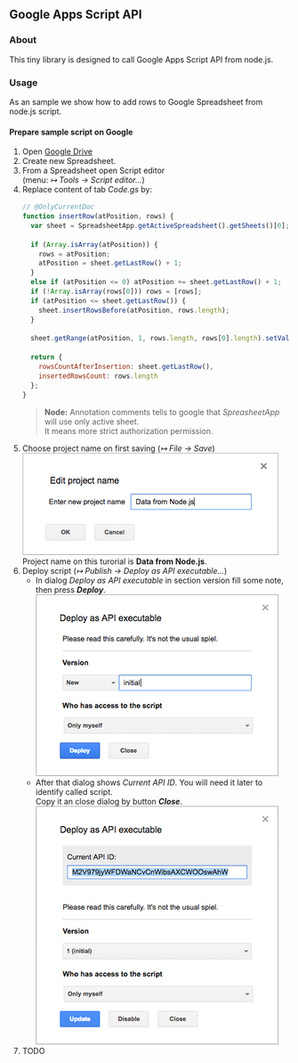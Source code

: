 ## Google Apps Script API

### About
This tiny library is designed to call Google Apps Script API
from node.js.

### Usage
As an sample we show how to add rows to Google Spreadsheet
from node.js script.   

#### Prepare sample script on Google
 1. Open [Google Drive](https://drive.google.com)
 1. Create new Spreadsheet.
 1. From a Spreadsheet open Script editor  
    (menu: *↦ Tools →  Script editor...*)
 1. Replace content of tab _Code.gs_ by:
    ```javascript
    // @OnlyCurrentDoc
    function insertRow(atPosition, rows) {
      var sheet = SpreadsheetApp.getActiveSpreadsheet().getSheets()[0];
     
      if (Array.isArray(atPosition)) {
        rows = atPosition;
        atPosition = sheet.getLastRow() + 1;
      }
      else if (atPosition <= 0) atPosition += sheet.getLastRow() + 1;
      if (!Array.isArray(rows[0])) rows = [rows];
      if (atPosition <= sheet.getLastRow()) {
        sheet.insertRowsBefore(atPosition, rows.length);
      }
        
      sheet.getRange(atPosition, 1, rows.length, rows[0].length).setValues(rows);
      
      return {
        rowsCountAfterInsertion: sheet.getLastRow(),
        insertedRowsCount: rows.length
      };
    }
    ```
    > **Node:** Annotation comments tells to google that _SpreasheetApp_ will use only active sheet.  
      It means more strict authorization permission.
 1. Choose project name on first saving (*↦ File → Save*)  
	![Dialog: Edit project name](./readme-resoureces/Dialog-EditProjectName.png)  
	Project name on this turorial is **Data from Node.js**.
 1. Deploy script (*↦ Publish → Deploy as API executable...*)  
    * In dialog _Deploy as API executable_ in section version fill some note, then press ___Deploy___.   
      ![Dialog: Deploy as API executable (empty)](./readme-resoureces/Dialog-DeployAsApiExecutable-empty.png)
    * After that dialog shows _Current API ID_. You will need it later to identify called script.  
      Copy it an close dialog by button ___Close___.
      ![Dialog: Deploy as API executable (version 1)](./readme-resoureces/Dialog-DeployAsApiExecutable-v1.png)
 1. TODO
